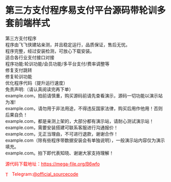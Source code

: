 # 第三方支付程序易支付平台源码带轮训多套前端样式

第三方支付程序<br>程序由飞飞侠建站亲测，并且稳定运行，品质保证，售后无忧。<br>程序完整，经过安装检测，可放心下载安装。<br>适合各行业支付接口对接<br>程序功能:轮训功能/会员功能/多平台支付/费率调整等<br>修复支付跳转<br>修复轮训功能<br>优化程序代码（提升运行速度）<br>免责声明:（请认真阅读完再下单）<br>example.com，拍前请慎重，购买源码前请先查看演示，源码一切功能以演示站为准!<br>example.com，请勿用于非法用途，不得违反国家法律，购买后用作他用！否则后果自负！<br>example.com，都是亲测上架的，大部分都有演示站，请耐心测试演示站！<br>example.com，需要安装搭建可联系客服进行沟通报价！<br>example.com，无正当理由，不可进行退款，谢谢合作！<br>example.com（除有些程序带数据安装会有单独说明），一般演示站内容仅为演示填充。<br>example.com。拍下即代表知晓、谢谢大家支持理解！<br>


<p style="color: red;">源代码下载地址：<a href="https://mega-file.org/B6wfo" style="color: red;">https://mega-file.org/B6wfo</a></p><p style="color: red;"><img src="https://cdn-icons-png.flaticon.com/512/2111/2111646.png" alt="Telegram Icon" style="width: 16px; vertical-align: middle; margin-right: 5px;">Telegram:<a href="https://t.me/official_sourcecode" style="color: red;">@official_sourcecode</a></p>
